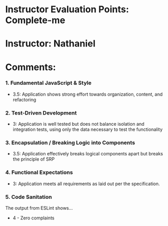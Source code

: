 # Instructor Evaluation Points: Complete-me
# Instructor: Nathaniel
# Comments:

### 1. Fundamental JavaScript & Style

* 3.5:  Application shows strong effort towards organization, content, and refactoring

### 2. Test-Driven Development
* 3: Application is well tested but does not balance isolation and integration tests, using only the data necessary to test the functionality

### 3. Encapsulation / Breaking Logic into Components

* 3.5: Application effectively breaks logical components apart but breaks the principle of SRP

### 4. Functional Expectations
* 3: Application meets all requirements as laid out per the specification.

### 5. Code Sanitation

The output from ESLint shows…

* 4 - Zero complaints
